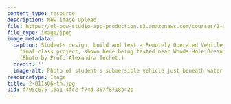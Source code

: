 ```yaml
---
content_type: resource
description: New image Upload
file: https://ol-ocw-studio-app-production.s3.amazonaws.com/courses/2-011-introduction-to-ocean-science-and-engineering-spring-2006/f795c67516a14fc2f74d357f8718b42c_2-011s06-th.jpg
file_type: image/jpeg
image_metadata:
  caption: Students design, build and test a Remotely Operated Vehicle (ROV) for their
    final class project, shown here being tested near Woods Hole Oceanographic Institution.
    (Photo by Prof. Alexandra Techet.)
  credit: ''
  image-alt: Photo of student's submersible vehicle just beneath water's surface.
resourcetype: Image
title: 2-011s06-th.jpg
uid: f795c675-16a1-4fc2-f74d-357f8718b42c
---
```

